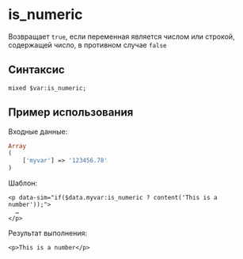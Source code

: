 # is\_numeric

Возвращает `true`, если переменная является числом или строкой, содержащей число, в противном случае `false`

## **Синтаксис**

```text
mixed $var:is_numeric;
```

## **Пример использования**

Входные данные:

```php
Array
(
    ['myvar'] => '123456.78'
)
```

Шаблон:

```markup
<p data-sim="if($data.myvar:is_numeric ? content('This is a number'));">
  … 
</p>
```

Результат выполнения:

```markup
<p>This is a number</p>
```

